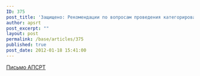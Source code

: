 ```yaml
---
ID: 375
post_title: 'Защищено: Рекомендации по вопросам проведения категорирования и оценки уязвимости'
author: apsrt
post_excerpt: ""
layout: post
permalink: /base/articles/375
published: true
post_date: 2012-01-18 15:41:00
---
```

<a href="http://www.apsrt.ru/docs/2-01-312.doc">Письмо АПСРТ</a>